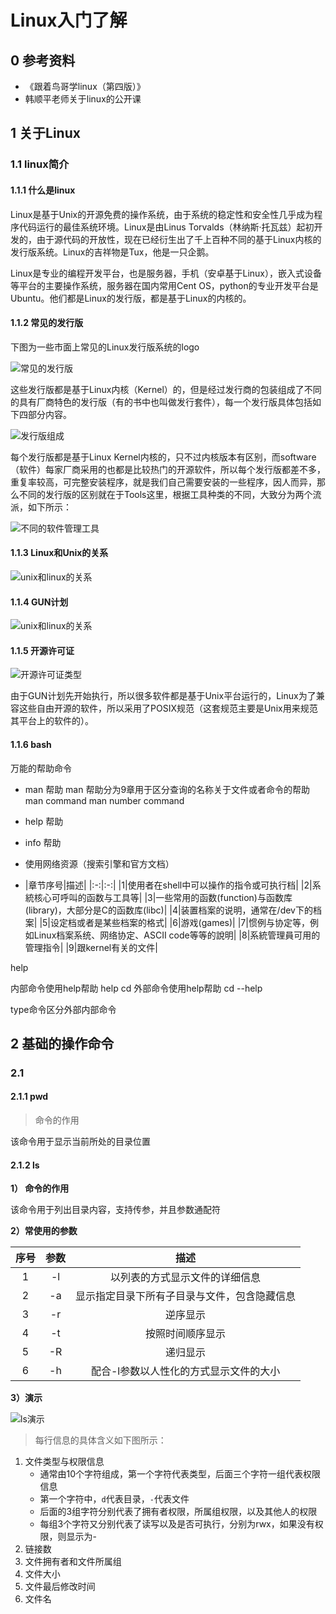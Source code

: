 # Linux入门了解

## 0 参考资料

- 《跟着鸟哥学linux（第四版）》
- 韩顺平老师关于linux的公开课

## 1 关于Linux

### 1.1 linux简介

#### 1.1.1 什么是linux

Linux是基于Unix的开源免费的操作系统，由于系统的稳定性和安全性几乎成为程序代码运行的最佳系统环境。Linux是由Linus Torvalds（林纳斯·托瓦兹）起初开发的，由于源代码的开放性，现在已经衍生出了千上百种不同的基于Linux内核的发行版系统。Linux的吉祥物是Tux，他是一只企鹅。  

Linux是专业的编程开发平台，也是服务器，手机（安卓基于Linux），嵌入式设备等平台的主要操作系统，服务器在国内常用Cent OS，python的专业开发平台是Ubuntu。他们都是Linux的发行版，都是基于Linux的内核的。

#### 1.1.2 常见的发行版

下图为一些市面上常见的Linux发行版系统的logo

![常见的发行版](./res/001.png)

这些发行版都是基于Linux内核（Kernel）的，但是经过发行商的包装组成了不同的具有厂商特色的发行版（有的书中也叫做发行套件），每一个发行版具体包括如下四部分内容。

![发行版组成](./res/002.png)

每个发行版都是基于Linux Kernel内核的，只不过内核版本有区别，而software（软件）每家厂商采用的也都是比较热门的开源软件，所以每个发行版都差不多，重复率较高，可完整安装程序，就是我们自己需要安装的一些程序，因人而异，那么不同的发行版的区别就在于Tools这里，根据工具种类的不同，大致分为两个流派，如下所示：

![不同的软件管理工具](./res/003.png)

#### 1.1.3 Linux和Unix的关系

![unix和linux的关系](./res/004.png)

#### 1.1.4 GUN计划

![unix和linux的关系](./res/005.png)

#### 1.1.5 开源许可证

![开源许可证类型](./res/006.png)

由于GUN计划先开始执行，所以很多软件都是基于Unix平台运行的，Linux为了兼容这些自由开源的软件，所以采用了POSIX规范（这套规范主要是Unix用来规范其平台上的软件的）。

#### 1.1.6 bash

万能的帮助命令

- man 帮助
man 帮助分为9章用于区分查询的名称关于文件或者命令的帮助
man command
man number command
- help 帮助

- info 帮助

- 使用网络资源（搜索引擎和官方文档）
- |章节序号|描述|
|:-:|:-:|
|1|使用者在shell中可以操作的指令或可执行档|
|2|系統核心可呼叫的函数与工具等|
|3|一些常用的函数(function)与函数库(library)，大部分是C的函数库(libc)|
|4|装置档案的说明，通常在/dev下的档案|
|5|设定档或者是某些档案的格式|
|6|游戏(games)|
|7|惯例与协定等，例如Linux档案系统、网络协定、ASCII code等等的說明|
|8|系統管理員可用的管理指令|
|9|跟kernel有关的文件|

help 

内部命令使用help帮助
help cd
外部命令使用help帮助
cd --help

type命令区分外部内部命令

## 2 基础的操作命令

### 2.1 

#### 2.1.1 pwd

> 命令的作用  

该命令用于显示当前所处的目录位置

#### 2.1.2 ls

**1） 命令的作用**

该命令用于列出目录内容，支持传参，并且参数通配符

**2）常使用的参数**

|序号|参数|描述|
|:--:|:--:|:--:|
|1|-l|以列表的方式显示文件的详细信息|
|2|-a|显示指定目录下所有子目录与文件，包含隐藏信息|
|3|-r|逆序显示|
|4|-t|按照时间顺序显示|
|5|-R|递归显示|
|6|-h|配合-l参数以人性化的方式显示文件的大小|

**3）演示**

![ls演示](./res/007.png)

> 每行信息的具体含义如下图所示：

1. 文件类型与权限信息
   - 通常由10个字符组成，第一个字符代表类型，后面三个字符一组代表权限信息
   -  第一个字符中，`d`代表目录，`-`代表文件
   -  后面的3组字符分别代表了拥有者权限，所属组权限，以及其他人的权限
   -  每组3个字符又分别代表了读写以及是否可执行，分别为rwx，如果没有权限，则显示为-
2. 链接数
3. 文件拥有者和文件所属组
4. 文件大小
5. 文件最后修改时间 
6. 文件名



